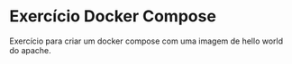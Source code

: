 # Exercício Docker Compose

Exercício para criar um docker compose com uma imagem de hello world do apache.
